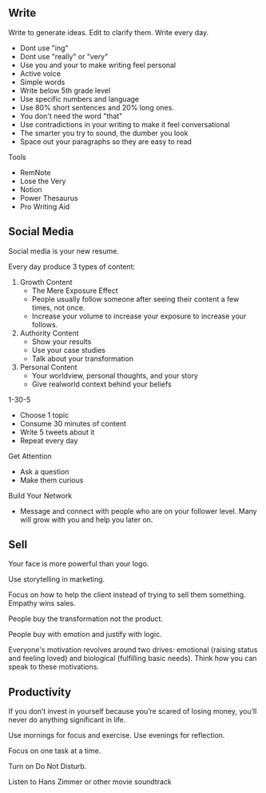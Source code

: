 ## Write

Write to generate ideas. Edit to clarify them.
Write every day.

- Dont use "ing"
- Dont use "really" or "very"
- Use you and your to make writing feel personal
- Active voice
- Simple words
- Write below 5th grade level
- Use specific numbers and language
- Use 80% short sentences and 20% long ones.
- You don't need the word "that"
- Use contradictions in your writing to make it feel conversational
- The smarter you try to sound, the dumber you look
- Space out your paragraphs so they are easy to read


Tools
- RemNote
- Lose the Very
- Notion
- Power Thesaurus
- Pro Writing Aid


## Social Media

Social media is your new resume.

Every day produce 3 types of content:

1. Growth Content
    - The Mere Exposure Effect
    - People usually follow someone after seeing their content a few times, not once. 
    - Increase your volume to increase your exposure to increase your follows.
2. Authority Content
    - Show your results
    - Use your case studies
    - Talk about your transformation
3. Personal Content
    - Your worldview, personal thoughts, and your story
    - Give realworld context behind your beliefs

1-30-5
- Choose 1 topic
- Consume 30 minutes of content
- Write 5 tweets about it
- Repeat every day

Get Attention
- Ask a question
- Make them curious

Build Your Network
- Message and connect with people who are on your follower level. Many will grow with you and help you later on.


## Sell

Your face is more powerful than your logo.

Use storytelling in marketing.

Focus on how to help the client instead of trying to sell them something. Empathy wins sales.

People buy the transformation not the product.

People buy with emotion and justify with logic.

Everyone's motivation revolves around two drives: emotional (raising status and feeling loved) and biological (fulfilling basic needs). Think how you can speak to these motivations.

## Productivity

If you don’t invest in yourself because you’re scared of losing money, you’ll never do anything significant in life.

Use mornings for focus and exercise. Use evenings for reflection.

Focus on one task at a time.

Turn on Do Not Disturb.


Listen to Hans Zimmer or other movie soundtrack


